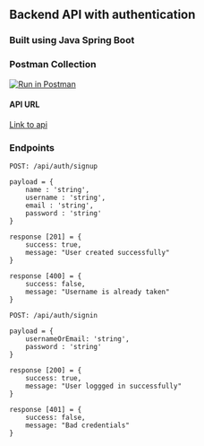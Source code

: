## Backend API with authentication

### Built using Java Spring Boot

### Postman Collection

[![Run in Postman](https://run.pstmn.io/button.svg)](https://app.getpostman.com/run-collection/4a5464c0bb1cea5cd6b1)

#### API URL

[Link to api](https://tracom-spring-api.herokuapp.com)

### Endpoints

`POST: /api/auth/signup`
```
payload = {
    name : 'string',
    username : 'string',
    email : 'string',
    password : 'string'
}

response [201] = {
    success: true,
    message: "User created successfully"
} 

response [400] = {
    success: false,
    message: "Username is already taken"
} 
```

`POST: /api/auth/signin`
```
payload = {
    usernameOrEmail: 'string',
    password : 'string'
}

response [200] = {
    success: true,
    message: "User loggged in successfully"
} 

response [401] = {
    success: false,
    message: "Bad credentials"
} 
```